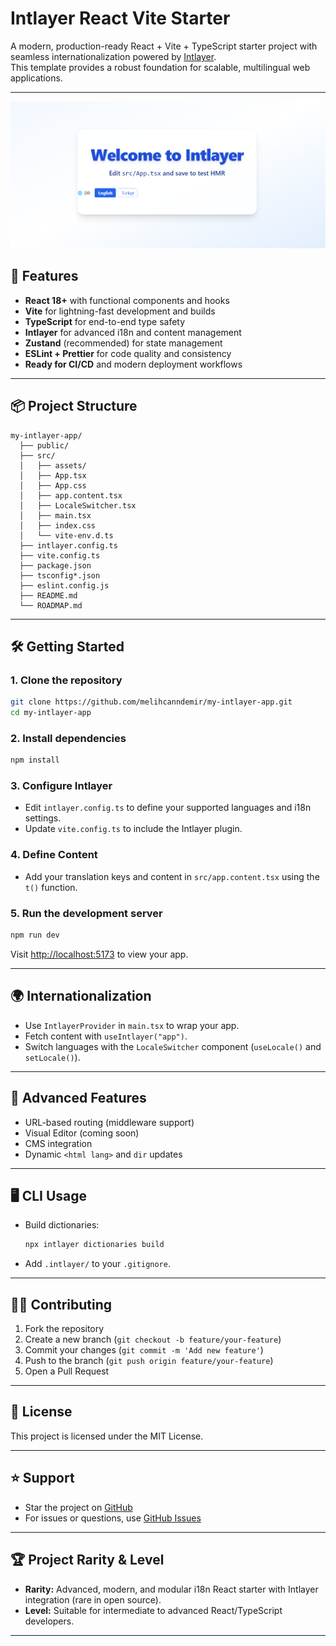 # Intlayer React Vite Starter

A modern, production-ready React + Vite + TypeScript starter project with seamless internationalization powered by [Intlayer](https://github.com/aymericzip/intlayer).  
This template provides a robust foundation for scalable, multilingual web applications.

---

![Intlayer Hero](./public/intlayer.png)

## 🚀 Features

- **React 18+** with functional components and hooks
- **Vite** for lightning-fast development and builds
- **TypeScript** for end-to-end type safety
- **Intlayer** for advanced i18n and content management
- **Zustand** (recommended) for state management
- **ESLint + Prettier** for code quality and consistency
- **Ready for CI/CD** and modern deployment workflows

---

## 📦 Project Structure

```
my-intlayer-app/
  ├── public/
  ├── src/
  │   ├── assets/
  │   ├── App.tsx
  │   ├── App.css
  │   ├── app.content.tsx
  │   ├── LocaleSwitcher.tsx
  │   ├── main.tsx
  │   ├── index.css
  │   └── vite-env.d.ts
  ├── intlayer.config.ts
  ├── vite.config.ts
  ├── package.json
  ├── tsconfig*.json
  ├── eslint.config.js
  ├── README.md
  └── ROADMAP.md
```

---

## 🛠️ Getting Started

### 1. Clone the repository

```sh
git clone https://github.com/melihcanndemir/my-intlayer-app.git
cd my-intlayer-app
```

### 2. Install dependencies

```sh
npm install
```

### 3. Configure Intlayer

- Edit `intlayer.config.ts` to define your supported languages and i18n settings.
- Update `vite.config.ts` to include the Intlayer plugin.

### 4. Define Content

- Add your translation keys and content in `src/app.content.tsx` using the `t()` function.

### 5. Run the development server

```sh
npm run dev
```

Visit [http://localhost:5173](http://localhost:5173) to view your app.

---

## 🌍 Internationalization

- Use `IntlayerProvider` in `main.tsx` to wrap your app.
- Fetch content with `useIntlayer("app")`.
- Switch languages with the `LocaleSwitcher` component (`useLocale()` and `setLocale()`).

---

## 🧩 Advanced Features

- URL-based routing (middleware support)
- Visual Editor (coming soon)
- CMS integration
- Dynamic `<html lang>` and `dir` updates

---

## 🖥️ CLI Usage

- Build dictionaries:  
  ```sh
  npx intlayer dictionaries build
  ```
- Add `.intlayer/` to your `.gitignore`.

---

## 🧑‍💻 Contributing

1. Fork the repository
2. Create a new branch (`git checkout -b feature/your-feature`)
3. Commit your changes (`git commit -m 'Add new feature'`)
4. Push to the branch (`git push origin feature/your-feature`)
5. Open a Pull Request

---

## 📄 License

This project is licensed under the MIT License.

---

## ⭐ Support

- Star the project on [GitHub](https://github.com/aymericzip/intlayer)
- For issues or questions, use [GitHub Issues](https://github.com/aymericzip/intlayer/issues)

---

## 🏆 Project Rarity & Level

- **Rarity:** Advanced, modern, and modular i18n React starter with Intlayer integration (rare in open source).
- **Level:** Suitable for intermediate to advanced React/TypeScript developers.

---
